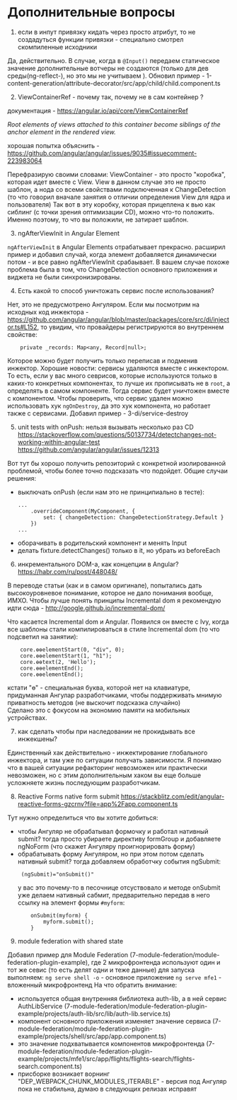 # Дополнительные вопросы


1. если в инпут привязку кидать через просто атрибут, то не создадуться функции привязки - специально смотрел скомпиленные исходники

Да, действительно. В случае, когда в `@Input()` передаем статическое значение дополнительные вотчеры не создаются (только для дев среды(ng-reflect-), но это мы не учитываем ).
Обновил пример - 1-content-generation/attribute-decorator/src/app/child/child.component.ts



2.  ViewContainerRef - почему так, почему не в сам контейнер ?

документация - https://angular.io/api/core/ViewContainerRef

*Root elements of views attached to this container become siblings of the anchor element in the rendered view.*

хорошая попытка объяснить - https://github.com/angular/angular/issues/9035#issuecomment-223983064

Перефразирую своими словами: 
ViewContainer - это просто "коробка", которая идет вместе с View.
View в данном случае это не просто шаблон, а нода со всеми свойствами подключенная к ChangeDetection 
(то что говорил вначале занятия о отличии определения View для ядра и пользователя)
Так вот в эту коробку, которая прицеплена к вью как сиблинг (с точки зрения оптимизации CD), можно что-то положить.
Именно поэтому, то что вы положили, не затирает шаблон.


3. ngAfterViewInit in Angular Element

`ngAfterViewInit` в  Angular Elements отрабатывает прекрасно.
расширил пример и добавил случай, когда элемент добавляется динамически потом - и все равно ngAfterViewInit срабаывает.
В вашем случае похоже проблема была в том, что ChangeDetection основного приложения и виджета не были синхронизированы.



4. Есть какой то способ уничтожать сервис после использования?

Нет, это не предусмотрено Ангуляром. 
Если мы посмотрим на исходных код инжектора - https://github.com/angular/angular/blob/master/packages/core/src/di/injector.ts#L152,
то увидим, что провайдеры регистрируются во внутреннем свойстве:
```
    private _records: Map<any, Record|null>;
```
Которое можно будет получить только переписав и подменив инжектор. 
Хорошие новости: сервисы удаляются вместе с инжектором. То есть, если у вас много севрисов, которые используются только в каких-то конкретных компонентах, 
то лучше их прописывать не в `root`, а определять в самом компоненте. Тогда сервис будет уничтожен вместе с компонентом.
Чтобы проверить, что сервис удален можно использовать хук `ngOnDestroy`, да это хук компонента, но работает также с сервисами.
Добавил пример - 3-di/service-destroy



5. unit tests with onPush: нельзя вызывать несколько раз CD
https://stackoverflow.com/questions/50137734/detectchanges-not-working-within-angular-test
https://github.com/angular/angular/issues/12313


Вот тут бы хорошо получить репозиторий с конкретной изолированной проблемой, чтобы более точно подсказать что подойдет.
Общие случаи решения: 
- выключать onPush (если нам это не принципиально в тесте):
    ```
    ...
        .overrideComponent(MyComponent, {
            set: { changeDetection: ChangeDetectionStrategy.Default }
        })
    ...    
    ```
- оборачивать в родительский компонент и менять Input
- делать fixture.detectChanges() только в it, но убрать из beforeEach



6. инкрементального DOM-а, как концепции в Angular?
https://habr.com/ru/post/448048/

В переводе статьи (как и в самом оригинале), попытались дать высокоуровневое понимание, которое не дало понимания вообще, ИМХО.
Чтобы лучше понять принципы Incremental dom я рекомендую идти сюда - http://google.github.io/incremental-dom/

Что касается Incremental dom и Angular.
Появился он вместе с Ivy, когда все шаблоны стали компилироваться в стиле Incremental dom (то что подсветил на занятии):
```
    core.ɵɵelementStart(0, "div", 0);
    core.ɵɵelementStart(1, "h1");
    core.ɵɵtext(2, 'Hello');
    core.ɵɵelementEnd();
    core.ɵɵelementEnd();
``` 
кстати "ɵ" - специальная буква, которой нет на клавиатуре, придуманная Ангулар разработчиками, чтобы поддерживать мнимую приватность методов (не выскочит подсказка случайно)       
Сделано это с фокусом на экономию памяти на мобильных устройствах.


7. как сделать чтобы при наследовании не прокидывать все инжекшены?

Единственный хак действительно - инжектирование глобального инжектора, и там уже по ситуации получать зависимости. 
Я понимаю что в вашей ситуации рефакторинг невозможен или практически невозможен, но с этим дополнительным хаком вы еще больше усложняете жизнь последующим разработчикам.


8. Reactive Forms native form submit
https://stackblitz.com/edit/angular-reactive-forms-gzcrnv?file=app%2Fapp.component.ts

Тут нужно определиться что вы хотите добиться:
- чтобы Ангуляр не обрабатывал формочку и работал нативный submit?
    тогда просто убираете директиву formGroup и добавляете ngNoForm (что скажет Ангуляру проигнорировать форму)
- обрабатывать форму Ангуляром, но при этом потом сделать нативный submit?
    тогда добавляем обработчку события ngSubmit:
    ```
     (ngSubmit)="onSubmit()"     
    ```
    у вас это почему-то в песочнице отсуствовало
    и методе onSubmit уже делаем нативный сабмит, предварительно передав в него ссылку на элемент формы `#myform`:
    ```
        onSubmit(myform) {
            myform.submit();
        }
    ```
    

9. module federation with shared state

Добавил пример для Module Federation (7-module-federation/module-federation-plugin-example), где 2 микрофронтенда используют один и тот же севис (то есть делят одни и теже данные)
для запуска выполняем:
`ng serve shell -o` - основное приложение
`ng serve mfe1` - вложенный микрофронтенд
На что обратить внимание: 
- используется общая внутренняя библиотека auth-lib, а в ней сервис AuthLibService (7-module-federation/module-federation-plugin-example/projects/auth-lib/src/lib/auth-lib.service.ts)
- компонент основного приложения изменяет значение сервиса (7-module-federation/module-federation-plugin-example/projects/shell/src/app/app.component.ts)
- это значение подхватывается компонентов микрофронтенда (7-module-federation/module-federation-plugin-example/projects/mfe1/src/app/flights/flights-search/flights-search.component.ts)
- присборке возникает ворнинг "DEP_WEBPACK_CHUNK_MODULES_ITERABLE" - версия под Ангуляр пока не стабильна, думаю в следующих релизах исправят